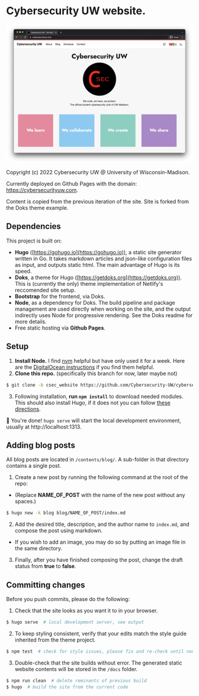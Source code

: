 # Cybersecurity UW website.

![CSEC Website Screenshot](https://raw.githubusercontent.com/Cybersecurity-UW/cybersecurity-uw.github.io/master/images/screenshot.png)

Copyright (c) 2022 Cybersecurity UW @ University of Wisconsin-Madison.

Currently deployed on Github Pages with the domain: https://cybersecurityuw.com.

Content is copied from the previous iteration of the site. Site is forked from the Doks theme example.

## Dependencies
This project is built on:
- **Hugo** ([https://gohugo.io](https://gohugo.io)), a static site generator written in Go. It takes markdown articles and json-like configuration files as input, and outputs static html.
The main advantage of Hugo is its speed.
- **Doks**, a theme for Hugo ([https://getdoks.org](https://getdoks.org)). This is (currently the only) theme implementation of Netlify's reccomended site setup.
- **Bootstrap** for the frontend, via Doks.
- **Node**, as a dependency for Doks. The build pipeline and package management are used directly when working on the site, and the output indirectly uses Node for progressive rendering. See the Doks readme for more details.
- Free static hosting via **Github Pages**.

## Setup
1. **Install Node.** I find [nvm](https://github.com/nvm-sh/nvm) helpful but have only used it for a week. Here are the [DigitalOcean instructions](https://www.digitalocean.com/community/tutorials/how-to-install-node-js-on-ubuntu-20-04) if you find them helpful.
2. **Clone this repo.** (specifically this branch for now, later maybe not)
```bash
$ git clone -b csec_website https://github.com/Cybersecurity-UW/cybersecurity-uw.github.io
```
3. Following installation, **run `npm install`** to download needed modules. This should also install Hugo, if it does not you can follow [these directions](https://gohugo.io/getting-started/installing/).

:tada: You're done! `hugo serve` will start the local development environment, usually at http://localhost:1313.

## Adding blog posts
All blog posts are located in `/contents/blog/`.
A sub-folder in that directory contains a single post.

1. Create a new post by running the following command at the root of the repo:
- (Replace **NAME_OF_POST** with the name of the new post without any spaces.)
```bash
$ hugo new -k blog blog/NAME_OF_POST/index.md
```
2. Add the desired title, description, and the author name to `index.md`, and compose the post using markdown.
- If you wish to add an image, you may do so by putting an image file in the same directory.
3. Finally, after you have finished composing the post, change the draft status from **true** to **false**.

## Committing changes
Before you push commits, please do the following:

1. Check that the site looks as you want it to in your browser.

```bash
$ hugo serve  # local development server, see output
```

2. To keep styling consistent, verify that your edits match the style guide inherited from the theme project.
```bash
$ npm test  # check for style issues, please fix and re-check until none are identified
```

3. Double-check that the site builds without error. The generated static website contents will be stored in the `/docs` folder.

```bash
$ npm run clean  # delete reminants of previous build
$ hugo  # build the site from the current code
```

